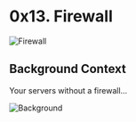 # 0x13. Firewall

![Firewall](https://s3.amazonaws.com/intranet-projects-files/holbertonschool-sysadmin_devops/284/V1HjQ1Y.png)

## Background Context
Your servers without a firewall…

![Background](https://s3.amazonaws.com/intranet-projects-files/holbertonschool-sysadmin_devops/155/holbertonschool-firewall.gif)
